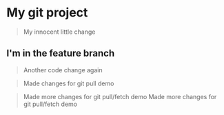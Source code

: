 # My git project

> My innocent little change 


## I'm in the feature branch

> Another code change again

> Made changes for git pull demo

> Made more changes for git pull/fetch demo
> Made more changes for git pull/fetch demo
